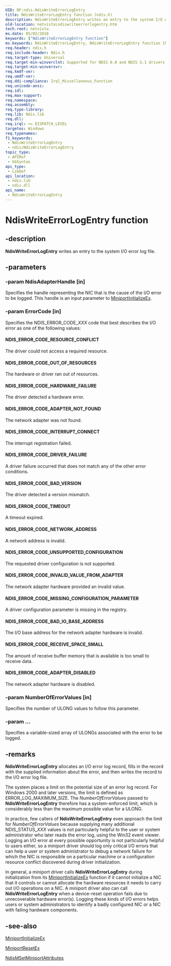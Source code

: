 ```yaml
---
UID: NF:ndis.NdisWriteErrorLogEntry
title: NdisWriteErrorLogEntry function (ndis.h)
description: NdisWriteErrorLogEntry writes an entry to the system I/O error log file.
old-location: netvista\ndiswriteerrorlogentry.htm
tech.root: netvista
ms.date: 05/02/2018
keywords: ["NdisWriteErrorLogEntry function"]
ms.keywords: NdisWriteErrorLogEntry, NdisWriteErrorLogEntry function [Network Drivers Starting with Windows Vista], miniport_logging_ref_754f8e03-f922-4e6d-b2ef-20fb8027b645.xml, ndis/NdisWriteErrorLogEntry, netvista.ndiswriteerrorlogentry
req.header: ndis.h
req.include-header: Ndis.h
req.target-type: Universal
req.target-min-winverclnt: Supported for NDIS 6.0 and NDIS 5.1 drivers (see    NdisWriteErrorLogEntry (NDIS   5.1)) in Windows Vista. Supported for NDIS 5.1 drivers (see    NdisWriteErrorLogEntry (NDIS   5.1)) in Windows XP.
req.target-min-winversvr: 
req.kmdf-ver: 
req.umdf-ver: 
req.ddi-compliance: Irql_Miscellaneous_Function
req.unicode-ansi: 
req.idl: 
req.max-support: 
req.namespace: 
req.assembly: 
req.type-library: 
req.lib: Ndis.lib
req.dll: 
req.irql: <= DISPATCH_LEVEL
targetos: Windows
req.typenames: 
f1_keywords:
 - NdisWriteErrorLogEntry
 - ndis/NdisWriteErrorLogEntry
topic_type:
 - APIRef
 - kbSyntax
api_type:
 - LibDef
api_location:
 - ndis.lib
 - ndis.dll
api_name:
 - NdisWriteErrorLogEntry
---
```


# NdisWriteErrorLogEntry function


## -description

<b>NdisWriteErrorLogEntry</b> writes an entry to the system I/O error log file.

## -parameters

### -param NdisAdapterHandle [in]


Specifies the handle representing the NIC that is the cause of the I/O error to be logged. This
     handle is an input parameter to 
     <a href="/windows-hardware/drivers/ddi/ndis/nc-ndis-miniport_initialize">MiniportInitializeEx</a>.

### -param ErrorCode [in]


Specifies the NDIS_ERROR_CODE_<i>XXX</i> code that best describes the I/O error as one of the following values:
     





#### NDIS_ERROR_CODE_RESOURCE_CONFLICT

The driver could not access a required resource.



#### NDIS_ERROR_CODE_OUT_OF_RESOURCES

The hardware or driver ran out of resources.



#### NDIS_ERROR_CODE_HARDWARE_FAILURE

The driver detected a hardware error.



#### NDIS_ERROR_CODE_ADAPTER_NOT_FOUND

The network adapter was not found.



#### NDIS_ERROR_CODE_INTERRUPT_CONNECT

The interrupt registration failed.



#### NDIS_ERROR_CODE_DRIVER_FAILURE

A driver failure occurred that does not match any of the other error conditions.



#### NDIS_ERROR_CODE_BAD_VERSION

The driver detected a version mismatch.



#### NDIS_ERROR_CODE_TIMEOUT

A timeout expired.



#### NDIS_ERROR_CODE_NETWORK_ADDRESS

A network address is invalid.



#### NDIS_ERROR_CODE_UNSUPPORTED_CONFIGURATION

The requested driver configuration is not supported.



#### NDIS_ERROR_CODE_INVALID_VALUE_FROM_ADAPTER

The network adapter hardware provided an invalid value.



#### NDIS_ERROR_CODE_MISSING_CONFIGURATION_PARAMETER

A driver configuration parameter is missing in the registry.



#### NDIS_ERROR_CODE_BAD_IO_BASE_ADDRESS

The I/O base address for the network adapter hardware is invalid.



#### NDIS_ERROR_CODE_RECEIVE_SPACE_SMALL

The amount of receive buffer memory that is available is too small to receive data.



#### NDIS_ERROR_CODE_ADAPTER_DISABLED

The network adapter hardware is disabled.

### -param NumberOfErrorValues [in]


Specifies the number of ULONG values to follow this parameter.

### -param ...

Specifies a variable-sized array of ULONGs associated with the error to be logged.


## -remarks

<b>NdisWriteErrorLogEntry</b> allocates an I/O error log record, fills in the record with the supplied
    information about the error, and then writes the record to the I/O error log file.

The system places a limit on the potential size of an error log record. For Windows 2000 and later
    versions, the limit is defined as ERROR_LOG_MAXIMUM_SIZE. The 
    <i>NumberOfErrorValues</i> passed to 
    <b>NdisWriteErrorLogEntry</b> therefore has a system-enforced limit, which is considerably less than the
    maximum possible value for a ULONG.

In practice, few callers of 
    <b>NdisWriteErrorLogEntry</b> even approach the limit for 
    <i>NumberOfErrorValues</i> because supplying many additional NDIS_STATUS_<i>XXX</i> values is not particularly helpful to the user or system administrator who later reads the
    error log, using the Win32 event viewer. Logging an I/O error at every possible opportunity is not
    particularly helpful to users either, so a miniport driver should log only critical I/O errors that can
    help a user or system administrator to debug a network failure for which the NIC is responsible on a
    particular machine or a configuration resource conflict discovered during driver initialization.

In general, a miniport driver calls 
    <b>NdisWriteErrorLogEntry</b> during initialization from its 
    <a href="/windows-hardware/drivers/ddi/ndis/nc-ndis-miniport_initialize">MiniportInitializeEx</a> function if
    it cannot initialize a NIC that it controls or cannot allocate the hardware resources it needs to carry
    out I/O operations on a NIC. A miniport driver also can call 
    <b>NdisWriteErrorLogEntry</b> when a device-reset operation fails due to unrecoverable hardware error(s).
    Logging these kinds of I/O errors helps users or system administrators to identify a badly configured NIC
    or a NIC with failing hardware components.

## -see-also

<a href="/windows-hardware/drivers/ddi/ndis/nc-ndis-miniport_initialize">MiniportInitializeEx</a>



<a href="/windows-hardware/drivers/ddi/ndis/nc-ndis-miniport_reset">MiniportResetEx</a>



<a href="/windows-hardware/drivers/ddi/ndis/nf-ndis-ndismsetminiportattributes">NdisMSetMiniportAttributes</a>

